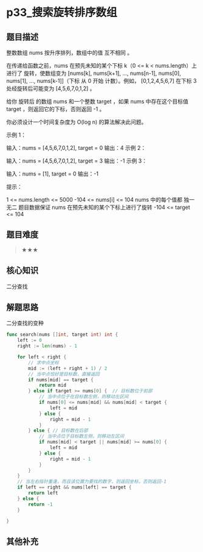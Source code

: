 # p33_搜索旋转排序数组
## 题目描述
整数数组 nums 按升序排列，数组中的值 互不相同 。

在传递给函数之前，nums 在预先未知的某个下标 k（0 <= k < nums.length）上进行了 旋转，使数组变为 [nums[k], nums[k+1], ..., nums[n-1], nums[0], nums[1], ..., nums[k-1]]（下标 从 0 开始 计数）。例如， [0,1,2,4,5,6,7] 在下标 3 处经旋转后可能变为 [4,5,6,7,0,1,2] 。

给你 旋转后 的数组 nums 和一个整数 target ，如果 nums 中存在这个目标值 target ，则返回它的下标，否则返回 -1 。

你必须设计一个时间复杂度为 O(log n) 的算法解决此问题。

 

示例 1：

输入：nums = [4,5,6,7,0,1,2], target = 0
输出：4
示例 2：

输入：nums = [4,5,6,7,0,1,2], target = 3
输出：-1
示例 3：

输入：nums = [1], target = 0
输出：-1
 

提示：

1 <= nums.length <= 5000
-104 <= nums[i] <= 104
nums 中的每个值都 独一无二
题目数据保证 nums 在预先未知的某个下标上进行了旋转
-104 <= target <= 104

## 题目难度
> ★★★
## 核心知识
二分查找

## 解题思路

二分查找的变种
```go
func search(nums []int, target int) int {
    left := 0
    right := len(nums) - 1

    for left < right {
        // 求中点坐标
        mid := (left + right + 1) / 2
        // 当中点恰好是目标数，直接返回
        if nums[mid] == target {
            return mid
        } else if target >= nums[0] {  // 目标数位于前部
            // 当中点位于在目标数左侧，则移动左区间
            if nums[0] <= nums[mid] && nums[mid] < target {
                left = mid
            } else {
                right = mid - 1
            }
        } else { // 目标数在后部
            // 当中点位于目标数左侧，则移动左区间
            if nums[mid] < target || nums[mid] >= nums[0] {
                left = mid
            } else {
                right = mid - 1
            }
        }
    }
    // 当左右指针重逢，而且该位置为要找的数字，则返回坐标，否则返回-1
    if left == right && nums[left] == target {
        return left
    } else {
        return -1
    }

}

```

## 其他补充
